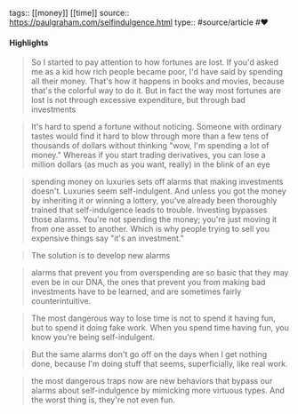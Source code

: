 tags:: [[money]] [[time]]
source:: https://paulgraham.com/selfindulgence.html
type:: #source/article  #❤️ 


#### Highlights

> So I started to pay attention to how fortunes are lost. If you'd asked me as a kid how rich people became poor, I&#39;d have said by spending all their money. That's how it happens in books and movies, because that&#39;s the colorful way to do it. But in fact the way most fortunes are lost is not through excessive expenditure, but through bad investments


> It's hard to spend a fortune without noticing. Someone with ordinary tastes would find it hard to blow through more than a few tens of thousands of dollars without thinking &quot;wow, I'm spending a lot of money.&quot; Whereas if you start trading derivatives, you can lose a million dollars (as much as you want, really) in the blink of an eye


> spending money on luxuries sets off alarms that making investments doesn&#39;t. Luxuries seem self-indulgent. And unless you got the money by inheriting it or winning a lottery, you&#39;ve already been thoroughly trained that self-indulgence leads to trouble. Investing bypasses those alarms. You&#39;re not spending the money; you&#39;re just moving it from one asset to another. Which is why people trying to sell you expensive things say &quot;it&#39;s an investment.&quot;


> The solution is to develop new alarms


> alarms that prevent you from overspending are so basic that they may even be in our DNA, the ones that prevent you from making bad investments have to be learned, and are sometimes fairly counterintuitive.


> The most dangerous way to lose time is not to spend it having fun, but to spend it doing fake work. When you spend time having fun, you know you're being self-indulgent.


> But the same alarms don&#39;t go off on the days when I get nothing done, because I&#39;m doing stuff that seems, superficially, like real work.

> the most dangerous traps now are new behaviors that bypass our alarms about self-indulgence by mimicking more virtuous types. And the worst thing is, they're not even fun.
